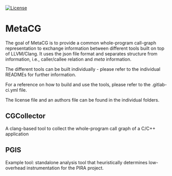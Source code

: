 [![License](https://img.shields.io/badge/License-BSD%203--Clause-blue.svg)](https://opensource.org/licenses/BSD-3-Clause)

# MetaCG

The goal of MetaCG is to provide a common whole-program call-graph representation to exchange information between different tools built on top of LLVM/Clang.
It uses the json file format and separates structure from information, i.e., caller/callee relation and *meta* information.

The different tools can be built individually - please refer to the individual READMEs for further information.

For a reference on how to build and use the tools, please refer to the .gitlab-ci.yml file.

The license file and an authors file can be found in the individual folders.


## CGCollector

A clang-based tool to collect the whole-program call graph of a C/C++ application


## PGIS

Example tool: standalone analysis tool that heuristically determines low-overhead instrumentation for the PIRA project.


